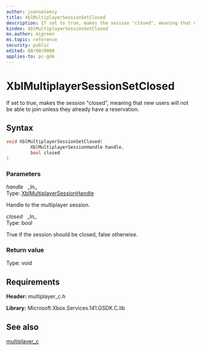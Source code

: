 ```yaml
---
author: joannaleecy
title: XblMultiplayerSessionSetClosed
description: If set to true, makes the session "closed", meaning that new users will not be able to join unless they already have a reservation.
kindex: XblMultiplayerSessionSetClosed
ms.author: migreen
ms.topic: reference
security: public
edited: 00/00/0000
applies-to: pc-gdk
---
```


# XblMultiplayerSessionSetClosed  

If set to true, makes the session "closed", meaning that new users will not be able to join unless they already have a reservation.  

## Syntax  
  
```cpp
void XblMultiplayerSessionSetClosed(  
         XblMultiplayerSessionHandle handle,  
         bool closed  
)  
```  
  
### Parameters  
  
*handle* &nbsp;&nbsp;\_In\_  
Type: [XblMultiplayerSessionHandle](../handles/xblmultiplayersessionhandle.md)  
  
Handle to the multiplayer session.  
  
*closed* &nbsp;&nbsp;\_In\_  
Type: bool  
  
True if the session should be closed, false otherwise.  
  
  
### Return value  
Type: void
  

  
## Requirements  
  
**Header:** multiplayer_c.h
  
**Library:** Microsoft.Xbox.Services.141.GSDK.C.lib
  
## See also  
[multiplayer_c](../multiplayer_c_members.md)  
  
  